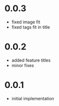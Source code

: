 # 0.0.3
- fixed image fit
- fixed tags fit in title

# 0.0.2
- added feature titles
- minor fixes

# 0.0.1
- initial implementation
